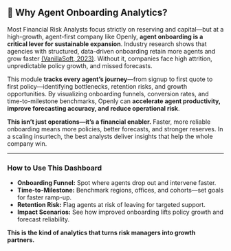 
## 🎯 Why Agent Onboarding Analytics?

Most Financial Risk Analysts focus strictly on reserving and capital—but at a high-growth, agent-first company like Openly, **agent onboarding is a critical lever for sustainable expansion**. Industry research shows that agencies with structured, data-driven onboarding retain more agents and grow faster [(VanillaSoft, 2023)](https://vanillasoft.com/blog/insurance-agent-onboarding-process). Without it, companies face high attrition, unpredictable policy growth, and missed forecasts.

This module **tracks every agent’s journey**—from signup to first quote to first policy—identifying bottlenecks, retention risks, and growth opportunities. By visualizing onboarding funnels, conversion rates, and time-to-milestone benchmarks, Openly can **accelerate agent productivity, improve forecasting accuracy, and reduce operational risk**.

**This isn’t just operations—it’s a financial enabler.** Faster, more reliable onboarding means more policies, better forecasts, and stronger reserves. In a scaling insurtech, the best analysts deliver insights that help the whole company win.

---

### **How to Use This Dashboard**

- **Onboarding Funnel:** Spot where agents drop out and intervene faster.
- **Time-to-Milestone:** Benchmark regions, offices, and cohorts—set goals for faster ramp-up.
- **Retention Risk:** Flag agents at risk of leaving for targeted support.
- **Impact Scenarios:** See how improved onboarding lifts policy growth and forecast reliability.

**This is the kind of analytics that turns risk managers into growth partners.**
```
